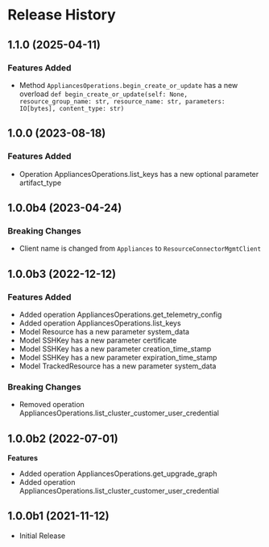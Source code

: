 # Release History

## 1.1.0 (2025-04-11)

### Features Added

  - Method `AppliancesOperations.begin_create_or_update` has a new overload `def begin_create_or_update(self: None, resource_group_name: str, resource_name: str, parameters: IO[bytes], content_type: str)`

## 1.0.0 (2023-08-18)

### Features Added

  - Operation AppliancesOperations.list_keys has a new optional parameter artifact_type

## 1.0.0b4 (2023-04-24)

### Breaking Changes

  - Client name is changed from `Appliances` to `ResourceConnectorMgmtClient`

## 1.0.0b3 (2022-12-12)

### Features Added

  - Added operation AppliancesOperations.get_telemetry_config
  - Added operation AppliancesOperations.list_keys
  - Model Resource has a new parameter system_data
  - Model SSHKey has a new parameter certificate
  - Model SSHKey has a new parameter creation_time_stamp
  - Model SSHKey has a new parameter expiration_time_stamp
  - Model TrackedResource has a new parameter system_data

### Breaking Changes

  - Removed operation AppliancesOperations.list_cluster_customer_user_credential

## 1.0.0b2 (2022-07-01)

**Features**

  - Added operation AppliancesOperations.get_upgrade_graph
  - Added operation AppliancesOperations.list_cluster_customer_user_credential

## 1.0.0b1 (2021-11-12)

* Initial Release
